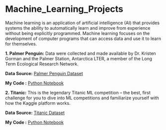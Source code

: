 # Machine_Learning_Projects
Machine learning is an application of artificial intelligence (AI) that provides systems the ability to automatically learn and improve from experience without being explicitly programmed. Machine learning focuses on the development of computer programs that can access data and use it to learn for themselves.

<b> 1. Palmer Penguin:</b> Data were collected and made available by Dr. Kristen Gorman and the Palmer Station, Antarctica LTER, a member of the Long Term Ecological Research Network.
<p> <b>Data Source:</b> <a href="https://www.kaggle.com/parulpandey/palmer-archipelago-antarctica-penguin-data" target="_blank"> Palmer Penguin Dataset </a> </p>
<p> <b> My Code :</b> <a href="https://github.com/Swati-90/Machine_Learning_Projects/tree/main/Palmer%20Penguins" target="_blank"> Python Notebook </a> </p>

<b> 2. Titanic:</b> This is the legendary Titanic ML competition – the best, first challenge for you to dive into ML competitions and familiarize yourself with how the Kaggle platform works.
<p> <b>Data Source:</b> <a href="https://www.kaggle.com/c/titanic/data" target="_blank"> Titanic Dataset </a> </p>
<p> <b> My Code :</b> <a href="https://github.com/Swati-90/Machine_Learning_Projects/blob/main/Titanic/Titanic_Survival%20Prediction.ipynb" target="_blank"> Python Notebook </a> </p>








